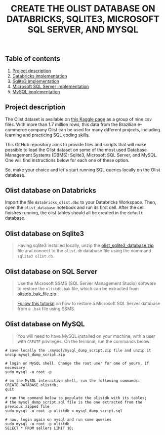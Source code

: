 <h1 align="center">CREATE THE OLIST DATABASE ON DATABRICKS, SQLITE3, MICROSOFT SQL SERVER, AND MYSQL</h1>

<br />

## Table of contents

1. [Project description](#project-description)
2. [Databricks implementation](#olist-database-on-databricks)
3. [Sqlite3 implementation](#olist-database-on-sqlite3)
4. [Microsoft SQL Server implementation](#olist-database-on-sql-server)
5. [MySQL implementation](#olist-database-on-mysql)

## Project description

The Olist dataset is available on [this Kaggle page](https://www.kaggle.com/datasets/olistbr/brazilian-ecommerce) as a group of nine csv files. With more than 1.7 million rows, this data from the Brazilian e-commerce company Olist can be used for many different projects, including learning and practicing SQL coding skills.

This GitHub repository aims to provide files and scripts that will make possible to load the Olist dataset on some of the most used Database Management Systems (DBMS): Sqlite3, Microsoft SQL Server, and MySQL. One will find instructions below for each one of these option.

So, make your choice and let's start running SQL queries locally on the Olist database.

## Olist database on Databricks

Import the file `databricks_olist.dbc` to your Databricks Workspace. Then, open the `olist_database` notebook and run its first cell. After the cell finishes running, the olist tables should all be created in the `default` database.

## Olist database on Sqlite3

> Having sqlite3 installed locally, unzip the [olist_sqlite3_database.zip](./sqlite3/olist_sqlite3_database.zip) file and connect to the `olist.db` database file using the command `sqlite3 olist.db`. 

## Olist database on SQL Server

> Use the Microsoft SSMS (SQL Server Management Studio) software to restore the `olistdb.bak` file, which can be extracted from [olistdb_bak_file.zip](./ms_sql_server/olistdb_bak_file.zip).

> [Follow this tutorial](https://learn.microsoft.com/en-us/sql/relational-databases/backup-restore/quickstart-backup-restore-database?view=sql-server-ver16#restore-a-backup) on how to restore a Microsoft SQL Server database from a `.bak` file using SSMS.

## Olist database on MySQL 

> You will need to have MySQL installed on your machine, with a user with `CREATE` privileges.
> On the terminal, run the commands below:

```shell
# save locally the ./mysql/mysql_dump_script.zip file and unzip it
unzip mysql_dump_script.zip

# login on MySQL shell. Change the root user for one of yours, if necessary
sudo mysql -u root -p

# on the MySQL interactive shell, run the following commands:
CREATE DATABASE olistdb;
quit

# run the command below to populate the olistdb with its tables;
# the mysql_dump_script.sql file is the one extracted from the previous zipped file
sudo mysql -u root -p olistdb < mysql_dump_script.sql

# now, login again on mysql and run some queries
sudo mysql -u root -p olistdb
SELECT * FROM sellers LIMIT 10;
```
